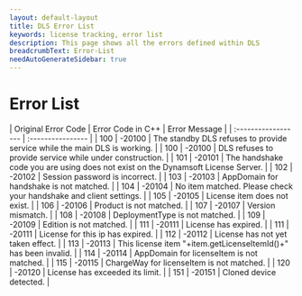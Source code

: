 ```yaml
---
layout: default-layout
title: DLS Error List
keywords: license tracking, error list
description: This page shows all the errors defined within DLS
breadcrumbText: Error-List
needAutoGenerateSidebar: true
---
```


# Error List

| Original Error Code | Error Code in C++ | Error Message                                                                    |
| :------------------ | :---------------- |
| 100                 | -20100            | The standby DLS refuses to provide service while the main DLS is working.        |
| 100                 | -20100            | DLS refuses to provide service while under construction.                         |
| 101                 | -20101            | The handshake code you are using does not exist on the Dynamsoft License Server. |
| 102                 | -20102            | Session password is incorrect.                                                   |
| 103                 | -20103            | AppDomain for handshake is not matched.                                          |
| 104                 | -20104            | No item matched. Please check your handshake and client settings.                |
| 105                 | -20105            | License item does not exist.                                                     |
| 106                 | -20106            | Product is not matched.                                                          |
| 107                 | -20107            | Version mismatch.                                                                |
| 108                 | -20108            | DeploymentType is not matched.                                                   |
| 109                 | -20109            | Edition is not matched.                                                          |
| 111                 | -20111            | License has expired.                                                             |
| 111                 | -20111            | License for this ip has expired.                                                 |
| 112                 | -20112            | License has not yet taken effect.                                                |
| 113                 | -20113            | This license item "+item.getLicenseItemId()+" has been invalid.                  |
| 114                 | -20114            | AppDomain for licenseItem is not matched.                                        |
| 115                 | -20115            | ChargeWay for licenseItem is not matched.                                        |
| 120                 | -20120            | License has exceeded its limit.                                                  |
| 151                 | -20151            | Cloned device detected.                                                          |